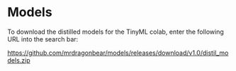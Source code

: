 # Models

To download the distilled models for the TinyML colab, enter the following URL into the search bar:

https://github.com/mrdragonbear/models/releases/download/v1.0/distil_models.zip
